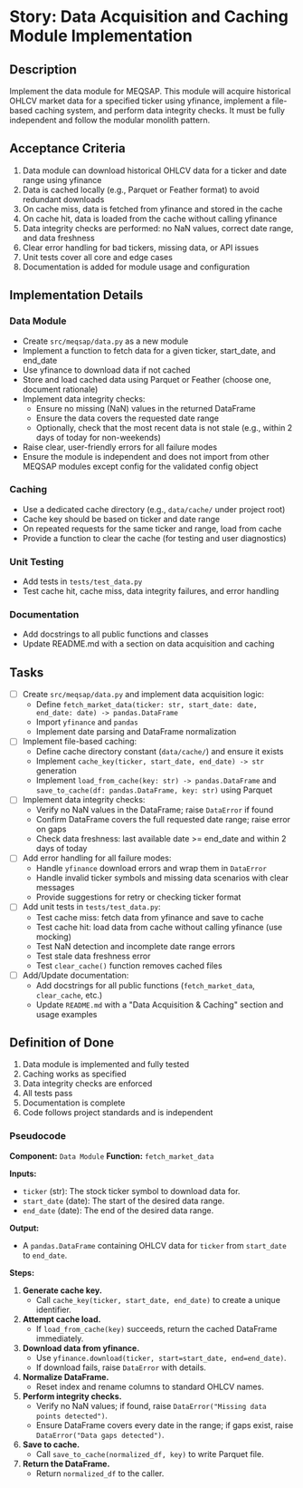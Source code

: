 # Story: Data Acquisition and Caching Module Implementation

## Description
Implement the data module for MEQSAP. This module will acquire historical OHLCV market data for a specified ticker using yfinance, implement a file-based caching system, and perform data integrity checks. It must be fully independent and follow the modular monolith pattern.

## Acceptance Criteria
1. Data module can download historical OHLCV data for a ticker and date range using yfinance
2. Data is cached locally (e.g., Parquet or Feather format) to avoid redundant downloads
3. On cache miss, data is fetched from yfinance and stored in the cache
4. On cache hit, data is loaded from the cache without calling yfinance
5. Data integrity checks are performed: no NaN values, correct date range, and data freshness
6. Clear error handling for bad tickers, missing data, or API issues
7. Unit tests cover all core and edge cases
8. Documentation is added for module usage and configuration

## Implementation Details

### Data Module
- Create `src/meqsap/data.py` as a new module
- Implement a function to fetch data for a given ticker, start_date, and end_date
- Use yfinance to download data if not cached
- Store and load cached data using Parquet or Feather (choose one, document rationale)
- Implement data integrity checks:
  - Ensure no missing (NaN) values in the returned DataFrame
  - Ensure the data covers the requested date range
  - Optionally, check that the most recent data is not stale (e.g., within 2 days of today for non-weekends)
- Raise clear, user-friendly errors for all failure modes
- Ensure the module is independent and does not import from other MEQSAP modules except config for the validated config object

### Caching
- Use a dedicated cache directory (e.g., `data/cache/` under project root)
- Cache key should be based on ticker and date range
- On repeated requests for the same ticker and range, load from cache
- Provide a function to clear the cache (for testing and user diagnostics)

### Unit Testing
- Add tests in `tests/test_data.py`
- Test cache hit, cache miss, data integrity failures, and error handling

### Documentation
- Add docstrings to all public functions and classes
- Update README.md with a section on data acquisition and caching

## Tasks
- [ ] Create `src/meqsap/data.py` and implement data acquisition logic:
    - Define `fetch_market_data(ticker: str, start_date: date, end_date: date) -> pandas.DataFrame`
    - Import `yfinance` and `pandas`
    - Implement date parsing and DataFrame normalization
- [ ] Implement file-based caching:
    - Define cache directory constant (`data/cache/`) and ensure it exists
    - Implement `cache_key(ticker, start_date, end_date) -> str` generation
    - Implement `load_from_cache(key: str) -> pandas.DataFrame` and `save_to_cache(df: pandas.DataFrame, key: str)` using Parquet
- [ ] Implement data integrity checks:
    - Verify no NaN values in the DataFrame; raise `DataError` if found
    - Confirm DataFrame covers the full requested date range; raise error on gaps
    - Check data freshness: last available date >= end_date and within 2 days of today
- [ ] Add error handling for all failure modes:
    - Handle `yfinance` download errors and wrap them in `DataError`
    - Handle invalid ticker symbols and missing data scenarios with clear messages
    - Provide suggestions for retry or checking ticker format
- [ ] Add unit tests in `tests/test_data.py`:
    - Test cache miss: fetch data from yfinance and save to cache
    - Test cache hit: load data from cache without calling yfinance (use mocking)
    - Test NaN detection and incomplete date range errors
    - Test stale data freshness error
    - Test `clear_cache()` function removes cached files
- [ ] Add/Update documentation:
    - Add docstrings for all public functions (`fetch_market_data`, `clear_cache`, etc.)
    - Update `README.md` with a "Data Acquisition & Caching" section and usage examples

## Definition of Done
1. Data module is implemented and fully tested
2. Caching works as specified
3. Data integrity checks are enforced
4. All tests pass
5. Documentation is complete
6. Code follows project standards and is independent

### Pseudocode

**Component:** `Data Module`
**Function:** `fetch_market_data`

**Inputs:**
* `ticker` (str): The stock ticker symbol to download data for.
* `start_date` (date): The start of the desired data range.
* `end_date` (date): The end of the desired data range.

**Output:**
* A `pandas.DataFrame` containing OHLCV data for `ticker` from `start_date` to `end_date`.

**Steps:**
1. **Generate cache key.**
   * Call `cache_key(ticker, start_date, end_date)` to create a unique identifier.
2. **Attempt cache load.**
   * If `load_from_cache(key)` succeeds, return the cached DataFrame immediately.
3. **Download data from yfinance.**
   * Use `yfinance.download(ticker, start=start_date, end=end_date)`.
   * If download fails, raise `DataError` with details.
4. **Normalize DataFrame.**
   * Reset index and rename columns to standard OHLCV names.
5. **Perform integrity checks.**
   * Verify no NaN values; if found, raise `DataError("Missing data points detected")`.
   * Ensure DataFrame covers every date in the range; if gaps exist, raise `DataError("Data gaps detected")`.
6. **Save to cache.**
   * Call `save_to_cache(normalized_df, key)` to write Parquet file.
7. **Return the DataFrame.**
   * Return `normalized_df` to the caller.
